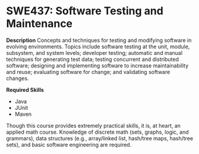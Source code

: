 # SWE437: Software Testing and Maintenance

**Description**
Concepts and techniques for testing and modifying software in evolving environments. Topics include software testing at the unit, module, subsystem, and system levels; developer testing; automatic and manual techniques for generating test data; testing concurrent and distributed software; designing and implementing software to increase maintainability and reuse; evaluating software for change; and validating software changes.

**Required Skills**
- Java
- JUnit
- Maven

Though this course provides extremely practical skills, it is, at heart, an applied math course. Knowledge of discrete math (sets, graphs, logic, and grammars), data structures (e.g., array/linked list, hash/tree maps, hash/tree sets), and basic software engineering are required.

